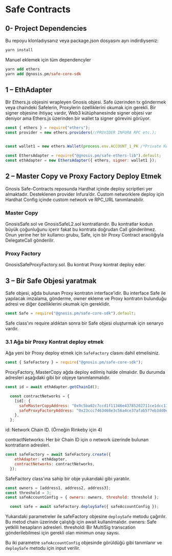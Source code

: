 # Safe Contracts

## 0- Project Dependencies

Bu repoyu klonladıysanız veya package.json dosyasını ayrı indirdiyseniz:

```ps
yarn install

```
Manuel eklemek için tüm dependencyler

```ps
yarn add ethers
yarn add @gnosis.pm/safe-core-sdk

```
## 1 – EthAdapter
Bir Ethers.js objesini wrapleyen Gnosis objesi. Safe üzerinden tx göndermek veya chaindeki Safelerin, Proxylerin özelliklerini okumak için gerekli. Bir signer objesine ihtiyaç vardır, Web3 kütüphanesinde signer objesi var deniyor ama Ethers.js üzerinden bir wallet ta signer görevini görüyor.

```js
const { ethers } = require("ethers");
const provider = new ethers.providers(//PROVIDER INFURA RPC etc.);


const wallet1 = new ethers.Wallet(process.env.ACCOUNT_1_PK /*Private Key*/, provider);

const EthersAdapter = require("@gnosis.pm/safe-ethers-lib").default;
const ethAdapter = new EthersAdapter({ ethers, signer: wallet1 });
```
## 2 – Master Copy ve Proxy Factory Deploy Etmek 

Gnosis Safe-Contracts reposunda Hardhat içinde deploy scriptleri yer almaktadır. Desteklenen provider Infura’dır. Custom networklere deploy için Hardhat Config içinde custom network ve RPC_URL tanımlanabilir.

### Master Copy

GnosisSafe.sol ve GnosisSafeL2.sol kontratlarıdır. Bu kontratlar kodun büyük çoğunluğunu içerir fakat bu kontrata doğrudan Call gönderilmez. Onun yerine her bir kullanıcı grubu, Safe, için bir Proxy Contract aracılığıyla DelegateCall gönderilir.

### Proxy Factory

GnosisSafeProxyFactory.sol. Bu kontrat Proxy kontrat deploy eder.

## 3 – Bir Safe Objesi yaratmak

Safe objesi, ağda bulunan Proxy kontratın interface'idir. Bu interface Safe ile yapılacak imzalama, gönderme, owner ekleme ve Proxy kontratın bulunduğu adresi ve diğer özelliklerini okumak için gereklidir. 

```js
const Safe = require("@gnosis.pm/safe-core-sdk").default;
```

Safe class'ını require aldıktan sonra bir Safe objesi oluşturmak için senaryo vardır.

### 3.1 Ağa bir Proxy Kontrat deploy etmek

Ağa yeni bir Proxy deploy etmek için `SafeFactory` clasını dahil etmelisiniz.

```js
const { SafeFactory } = require("@gnosis.pm/safe-core-sdk");
```

ProxyFactory, MasterCopy ağda deploy edilmiş halde olmalıdır. Bu durumda adresleri aşağıdaki gibi bir objeye tanımlanmalıdır.

```js
const id = await ethAdapter.getChainId();

  const contractNetworks = {
    [id]: {
      safeMasterCopyAddress: "0x9c5ba02c7ccd1f11346e43785202711ce1dcc130",
      safeProxyFactoryAddress: "0x23ccc7463468e3c56a4ce37afab577eb3dd0e3cb",
    },
  };
```
id: Network Chain ID. (Örneğin Rinkeby için 4)

contractNetworks: Her bir Chain ID için o network üzerinde bulunan kontratların adresleri. 

```js
const safeFactory = await SafeFactory.create({
    ethAdapter: ethAdapter,
    contractNetworks: contractNetworks,
  });
```

SafeFactory class'ına sahip bir obje yukarıdaki gibi yaratılır. 

```js
const owners = [address1, address2, address3];
const threshold = 3;
const safeAccountConfig = { owners: owners, threshold: threshold };

  const safe = await safeFactory.deploySafe({ safeAccountConfig });
```

Yukarıdaki parametreler ile safeFactory objesine `deploySafe` metodu çağırılır. Bu metod chain üzerinde çalıştığı için await kullanılmalıdır.
owners: Safe yetklili hesapların adresleri.
threshold: Bir MultiSig transcation gönderilebilmesi için gerekli olan minimun onay sayısı.

Bu iki parametre `safeAccountConfig` objesinde görüldüğü gibi tanımlanır ve `deploySafe` metodu için input verilir.

